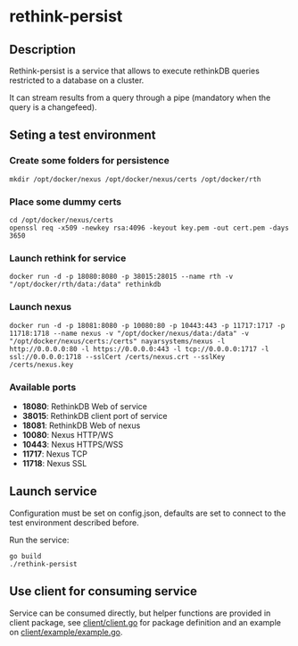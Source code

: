 # rethink-persist #

## Description ##

Rethink-persist is a service that allows to execute rethinkDB queries restricted to a database on a cluster.

It can stream results from a query through a pipe (mandatory when the query is a changefeed).

## Seting a test environment ##

### Create some folders for persistence ###

	mkdir /opt/docker/nexus /opt/docker/nexus/certs /opt/docker/rth

### Place some dummy certs ###

	cd /opt/docker/nexus/certs
	openssl req -x509 -newkey rsa:4096 -keyout key.pem -out cert.pem -days 3650

### Launch rethink for service ###

	docker run -d -p 18080:8080 -p 38015:28015 --name rth -v "/opt/docker/rth/data:/data" rethinkdb

### Launch nexus ###

	docker run -d -p 18081:8080 -p 10080:80 -p 10443:443 -p 11717:1717 -p 11718:1718 --name nexus -v "/opt/docker/nexus/data:/data" -v "/opt/docker/nexus/certs:/certs" nayarsystems/nexus -l http://0.0.0.0:80 -l https://0.0.0.0:443 -l tcp://0.0.0.0:1717 -l ssl://0.0.0.0:1718 --sslCert /certs/nexus.crt --sslKey /certs/nexus.key

### Available ports ###

- **18080**: RethinkDB Web of service
- **38015**: RethinkDB client port of service
- **18081**: RethinkDB Web of nexus
- **10080**: Nexus HTTP/WS
- **10443**: Nexus HTTPS/WSS
- **11717**: Nexus TCP
- **11718**: Nexus SSL

## Launch service ##

Configuration must be set on config.json, defaults are set to connect to the test environment described before.

Run the service:

	go build
	./rethink-persist

## Use client for consuming service ##

Service can be consumed directly, but helper functions are provided in client package, see [client/client.go](http://github.com/nayarsystems/nexus-services/blob/master/rethink-persist/client/client.go) for package definition and an example on [client/example/example.go](http://github.com/nayarsystems/nexus-services/blob/master/rethink-persist/client/example/example.go).